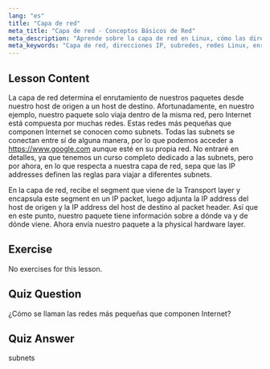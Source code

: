 ```yaml
---
lang: "es"
title: "Capa de red"
meta_title: "Capa de red - Conceptos Básicos de Red"
meta_description: "Aprende sobre la capa de red en Linux, cómo las direcciones IP enrutan paquetes a través de subredes y su papel en la transmisión de datos. ¡Comienza tu viaje en redes Linux!"
meta_keywords: "Capa de red, direcciones IP, subredes, redes Linux, enrutamiento de paquetes, principiante, tutorial, guía"
---
```


## Lesson Content

La capa de red determina el enrutamiento de nuestros paquetes desde nuestro host de origen a un host de destino. Afortunadamente, en nuestro ejemplo, nuestro paquete solo viaja dentro de la misma red, pero Internet está compuesta por muchas redes. Estas redes más pequeñas que componen Internet se conocen como subnets. Todas las subnets se conectan entre sí de alguna manera, por lo que podemos acceder a <https://www.google.com> aunque esté en su propia red. No entraré en detalles, ya que tenemos un curso completo dedicado a las subnets, pero por ahora, en lo que respecta a nuestra capa de red, sepa que las IP addresses definen las reglas para viajar a diferentes subnets.

En la capa de red, recibe el segment que viene de la Transport layer y encapsula este segment en un IP packet, luego adjunta la IP address del host de origen y la IP address del host de destino al packet header. Así que en este punto, nuestro paquete tiene información sobre a dónde va y de dónde viene. Ahora envía nuestro paquete a la physical hardware layer.

## Exercise

No exercises for this lesson.

## Quiz Question

¿Cómo se llaman las redes más pequeñas que componen Internet?

## Quiz Answer

subnets
